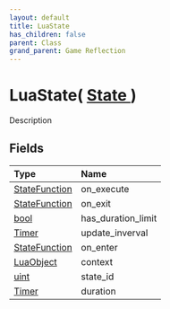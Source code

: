 ```yaml
---
layout: default
title: LuaState
has_children: false
parent: Class
grand_parent: Game Reflection
---
```

# LuaState( [ State ](/docs/game-reflection/classes/state) )
Description 

## Fields

| Type | Name |
|:-------------|:--------------|
| [StateFunction](/docs/game-reflection/classes/state_function) | on_execute |
| [StateFunction](/docs/game-reflection/classes/state_function) | on_exit |
| [bool](/docs/game-reflection/components/bool) | has_duration_limit |
| [Timer](/docs/game-reflection/classes/timer) | update_inverval |
| [StateFunction](/docs/game-reflection/classes/state_function) | on_enter |
| [LuaObject](/docs/game-reflection/classes/lua_object) | context |
| [uint](/docs/game-reflection/components/uint) | state_id |
| [Timer](/docs/game-reflection/classes/timer) | duration |

